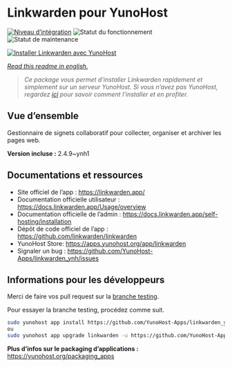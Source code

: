 <!--
N.B.: This README was automatically generated by https://github.com/YunoHost/apps/tree/master/tools/README-generator
It shall NOT be edited by hand.
-->

# Linkwarden pour YunoHost

[![Niveau d’intégration](https://dash.yunohost.org/integration/linkwarden.svg)](https://dash.yunohost.org/appci/app/linkwarden) ![Statut du fonctionnement](https://ci-apps.yunohost.org/ci/badges/linkwarden.status.svg) ![Statut de maintenance](https://ci-apps.yunohost.org/ci/badges/linkwarden.maintain.svg)

[![Installer Linkwarden avec YunoHost](https://install-app.yunohost.org/install-with-yunohost.svg)](https://install-app.yunohost.org/?app=linkwarden)

*[Read this readme in english.](./README.md)*

> *Ce package vous permet d’installer Linkwarden rapidement et simplement sur un serveur YunoHost.
Si vous n’avez pas YunoHost, regardez [ici](https://yunohost.org/#/install) pour savoir comment l’installer et en profiter.*

## Vue d’ensemble

Gestionnaire de signets collaboratif pour collecter, organiser et archiver les pages web.

**Version incluse :** 2.4.9~ynh1
## Documentations et ressources

* Site officiel de l’app : <https://linkwarden.app/>
* Documentation officielle utilisateur : <https://docs.linkwarden.app/Usage/overview>
* Documentation officielle de l’admin : <https://docs.linkwarden.app/self-hosting/installation>
* Dépôt de code officiel de l’app : <https://github.com/linkwarden/linkwarden>
* YunoHost Store: <https://apps.yunohost.org/app/linkwarden>
* Signaler un bug : <https://github.com/YunoHost-Apps/linkwarden_ynh/issues>

## Informations pour les développeurs

Merci de faire vos pull request sur la [branche testing](https://github.com/YunoHost-Apps/linkwarden_ynh/tree/testing).

Pour essayer la branche testing, procédez comme suit.

``` bash
sudo yunohost app install https://github.com/YunoHost-Apps/linkwarden_ynh/tree/testing --debug
ou
sudo yunohost app upgrade linkwarden -u https://github.com/YunoHost-Apps/linkwarden_ynh/tree/testing --debug
```

**Plus d’infos sur le packaging d’applications :** <https://yunohost.org/packaging_apps>